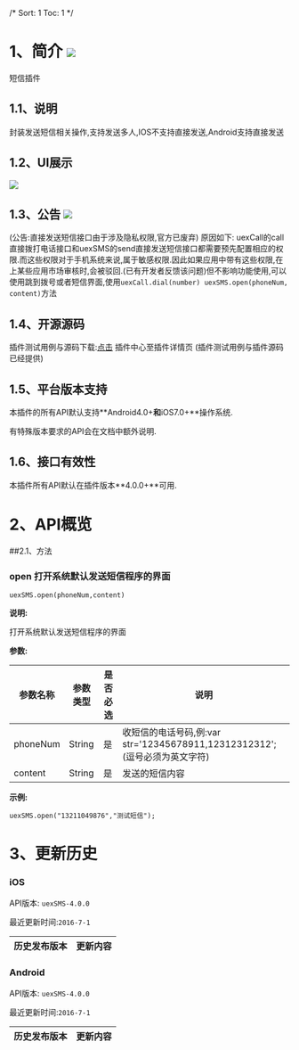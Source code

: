 /*
Sort: 1
Toc: 1
*/

# 1、简介 [![](http://appcan-download.oss-cn-beijing.aliyuncs.com/%E5%85%AC%E6%B5%8B%2Fgf.png)]()<ignore>
短信插件
## 1.1、说明<ignore>
封装发送短信相关操作,支持发送多人,IOS不支持直接发送,Android支持直接发送
## 1.2、UI展示<ignore>
![](http://newdocx.appcan.cn/docximg/151359l2015u6d7t.jpg)
## 1.3、公告 [![](http://appcan-download.oss-cn-beijing.aliyuncs.com/%E5%85%AC%E6%B5%8B%2Fnew.gif)]() <ignore>
(公告:直接发送短信接口由于涉及隐私权限,官方已废弃)
 原因如下:
    uexCall的call直接拨打电话接口和uexSMS的send直接发送短信接口都需要预先配置相应的权限.而这些权限对于手机系统来说,属于敏感权限.因此如果应用中带有这些权限,在上某些应用市场审核时,会被驳回.(已有开发者反馈该问题)但不影响功能使用,可以使用跳到拨号或者短信界面,使用`uexCall.dial(number) uexSMS.open(phoneNum, content)`方法

## 1.4、开源源码<ignore>
插件测试用例与源码下载:[点击](http://plugin.appcan.cn/details.html?id=188_index) 插件中心至插件详情页 (插件测试用例与插件源码已经提供)
## 1.5、平台版本支持<ignore>

本插件的所有API默认支持**Android4.0+**和**iOS7.0+**操作系统.

有特殊版本要求的API会在文档中额外说明.

## 1.6、接口有效性<ignore>

本插件所有API默认在插件版本**4.0.0+**可用.
# 2、API概览<ignore>
##2.1、方法<ignore>

###  open 打开系统默认发送短信程序的界面

`uexSMS.open(phoneNum,content)`	

**说明:**

打开系统默认发送短信程序的界面

**参数:**

| 参数名称     | 参数类型   | 是否必选 | 说明                                       |
| -------- | ------ | ---- | ---------------------------------------- |
| phoneNum | String | 是    | 收短信的电话号码,例:var str='12345678911,12312312312';(逗号必须为英文字符) |
| content  | String | 是    | 发送的短信内容                                  |

**示例:**

```
uexSMS.open("13211049876","测试短信");
```

# 3、更新历史<ignore>

### iOS<ignore>

API版本: `uexSMS-4.0.0`

最近更新时间:`2016-7-1`

| 历史发布版本 | 更新内容 |
| ----- | ----- |

### Android<ignore>

API版本: `uexSMS-4.0.0`

最近更新时间:`2016-7-1`

| 历史发布版本 | 更新内容 |
| ----- | ----- |
